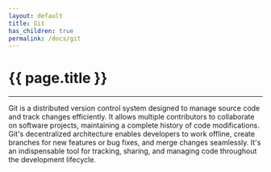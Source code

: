 ```yaml
---
layout: default
title: Git
has_children: true
permalink: /docs/git
---
```


# {{ page.title }}

______________________________________________________________________

Git is a distributed version control system designed to manage source code and track changes efficiently. It allows multiple contributors to collaborate on software projects, maintaining a complete history of code modifications. Git's decentralized architecture enables developers to work offline, create branches for new features or bug fixes, and merge changes seamlessly. It's an indispensable tool for tracking, sharing, and managing code throughout the development lifecycle.
